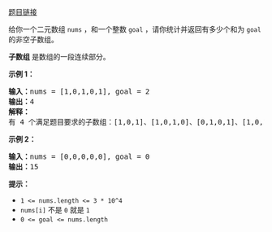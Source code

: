 [题目链接](https://leetcode.cn/problems/binary-subarrays-with-sum/description/)

给你一个二元数组 `nums` ，和一个整数 `goal` ，请你统计并返回有多少个和为 `goal` 的非空子数组。

**子数组** 是数组的一段连续部分。

**示例 1：**

<pre><strong>输入：</strong>nums = [1,0,1,0,1], goal = 2
<strong>输出：</strong>4
<strong>解释：</strong>
有 4 个满足题目要求的子数组：[1,0,1]、[1,0,1,0]、[0,1,0,1]、[1,0,1]
</pre>

**示例 2：**

<pre><strong>输入：</strong>nums = [0,0,0,0,0], goal = 0
<strong>输出：</strong>15
</pre>

**提示：**

* `1 <= nums.length <= 3 * 10^4`
* `nums[i]` 不是 `0` 就是 `1`
* `0 <= goal <= nums.length`
